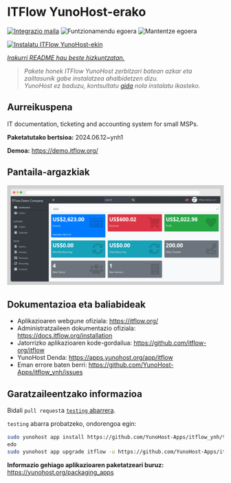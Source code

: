 <!--
Ohart ongi: README hau automatikoki sortu da <https://github.com/YunoHost/apps/tree/master/tools/readme_generator>ri esker
EZ editatu eskuz.
-->

# ITFlow YunoHost-erako

[![Integrazio maila](https://dash.yunohost.org/integration/itflow.svg)](https://dash.yunohost.org/appci/app/itflow) ![Funtzionamendu egoera](https://ci-apps.yunohost.org/ci/badges/itflow.status.svg) ![Mantentze egoera](https://ci-apps.yunohost.org/ci/badges/itflow.maintain.svg)

[![Instalatu ITFlow YunoHost-ekin](https://install-app.yunohost.org/install-with-yunohost.svg)](https://install-app.yunohost.org/?app=itflow)

*[Irakurri README hau beste hizkuntzatan.](./ALL_README.md)*

> *Pakete honek ITFlow YunoHost zerbitzari batean azkar eta zailtasunik gabe instalatzea ahalbidetzen dizu.*  
> *YunoHost ez baduzu, kontsultatu [gida](https://yunohost.org/install) nola instalatu ikasteko.*

## Aurreikuspena

IT documentation, ticketing and accounting system for small MSPs.

**Paketatutako bertsioa:** 2024.06.12~ynh1

**Demoa:** <https://demo.itflow.org/>

## Pantaila-argazkiak

![ITFlow(r)en pantaila-argazkia](./doc/screenshots/readme.gif)

## Dokumentazioa eta baliabideak

- Aplikazioaren webgune ofiziala: <https://itflow.org/>
- Administratzaileen dokumentazio ofiziala: <https://docs.itflow.org/installation>
- Jatorrizko aplikazioaren kode-gordailua: <https://github.com/itflow-org/itflow>
- YunoHost Denda: <https://apps.yunohost.org/app/itflow>
- Eman errore baten berri: <https://github.com/YunoHost-Apps/itflow_ynh/issues>

## Garatzaileentzako informazioa

Bidali `pull request`a [`testing` abarrera](https://github.com/YunoHost-Apps/itflow_ynh/tree/testing).

`testing` abarra probatzeko, ondorengoa egin:

```bash
sudo yunohost app install https://github.com/YunoHost-Apps/itflow_ynh/tree/testing --debug
edo
sudo yunohost app upgrade itflow -u https://github.com/YunoHost-Apps/itflow_ynh/tree/testing --debug
```

**Informazio gehiago aplikazioaren paketatzeari buruz:** <https://yunohost.org/packaging_apps>
